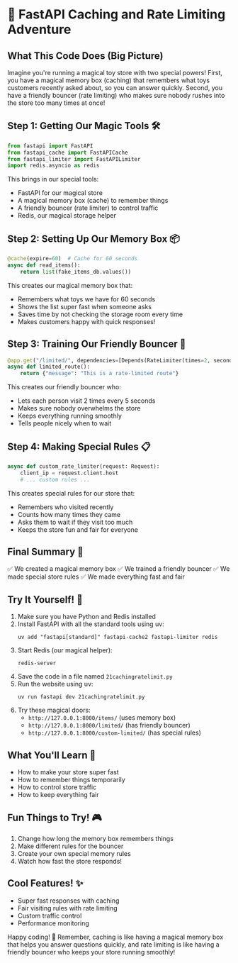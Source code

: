 # 🚦 FastAPI Caching and Rate Limiting Adventure

## What This Code Does (Big Picture)
Imagine you're running a magical toy store with two special powers! First, you have a magical memory box (caching) that remembers what toys customers recently asked about, so you can answer quickly. Second, you have a friendly bouncer (rate limiting) who makes sure nobody rushes into the store too many times at once! 

## Step 1: Getting Our Magic Tools 🛠️
```python
from fastapi import FastAPI
from fastapi_cache import FastAPICache
from fastapi_limiter import FastAPILimiter
import redis.asyncio as redis
```
This brings in our special tools:
- FastAPI for our magical store
- A magical memory box (cache) to remember things
- A friendly bouncer (rate limiter) to control traffic
- Redis, our magical storage helper

## Step 2: Setting Up Our Memory Box 📦
```python
@cache(expire=60)  # Cache for 60 seconds
async def read_items():
    return list(fake_items_db.values())
```
This creates our magical memory box that:
- Remembers what toys we have for 60 seconds
- Shows the list super fast when someone asks
- Saves time by not checking the storage room every time
- Makes customers happy with quick responses!

## Step 3: Training Our Friendly Bouncer 🚪
```python
@app.get("/limited/", dependencies=[Depends(RateLimiter(times=2, seconds=5))])
async def limited_route():
    return {"message": "This is a rate-limited route"}
```
This creates our friendly bouncer who:
- Lets each person visit 2 times every 5 seconds
- Makes sure nobody overwhelms the store
- Keeps everything running smoothly
- Tells people nicely when to wait

## Step 4: Making Special Rules 📋
```python
async def custom_rate_limiter(request: Request):
    client_ip = request.client.host
    # ... custom rules ...
```
This creates special rules for our store that:
- Remembers who visited recently
- Counts how many times they came
- Asks them to wait if they visit too much
- Keeps the store fun and fair for everyone

## Final Summary 📌
✅ We created a magical memory box
✅ We trained a friendly bouncer
✅ We made special store rules
✅ We made everything fast and fair

## Try It Yourself! 🚀
1. Make sure you have Python and Redis installed
2. Install FastAPI with all the standard tools using uv:
   ```
   uv add "fastapi[standard]" fastapi-cache2 fastapi-limiter redis
   ```
3. Start Redis (our magical helper):
   ```
   redis-server
   ```
4. Save the code in a file named `21cachingratelimit.py`
5. Run the website using uv:
   ```
   uv run fastapi dev 21cachingratelimit.py
   ```
6. Try these magical doors:
   - `http://127.0.0.1:8000/items/` (uses memory box)
   - `http://127.0.0.1:8000/limited/` (has friendly bouncer)
   - `http://127.0.0.1:8000/custom-limited/` (has special rules)

## What You'll Learn 🧠
- How to make your store super fast
- How to remember things temporarily
- How to control store traffic
- How to keep everything fair

## Fun Things to Try! 🎮
1. Change how long the memory box remembers things
2. Make different rules for the bouncer
3. Create your own special memory rules
4. Watch how fast the store responds!

## Cool Features! ✨
- Super fast responses with caching
- Fair visiting rules with rate limiting
- Custom traffic control
- Performance monitoring

Happy coding! 🎉 Remember, caching is like having a magical memory box that helps you answer questions quickly, and rate limiting is like having a friendly bouncer who keeps your store running smoothly! 
